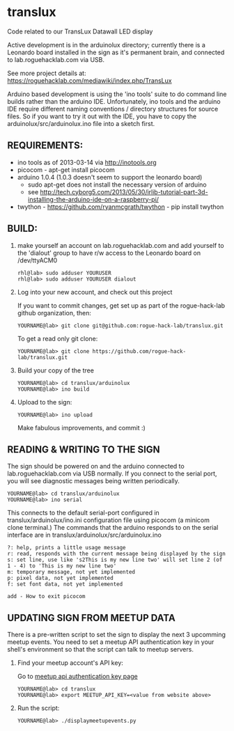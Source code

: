translux
========

Code related to our TransLux Datawall LED display

Active development is in the arduinolux directory; currently there is a
Leonardo board installed in the sign as it's permanent brain, and connected 
to lab.roguehacklab.com via USB.

See more project details at: https://roguehacklab.com/mediawiki/index.php/TransLux

Arduino based development is using the 'ino tools' suite to do command line 
builds rather than the arduino IDE. Unfortunately, ino tools and the arduino 
IDE require different naming conventions / directory structures for source 
files. So if you want to try it out with the IDE, you have to copy the 
arduinolux/src/arduinolux.ino file into a sketch first.

REQUIREMENTS:
-------------

- ino tools as of 2013-03-14 via http://inotools.org
- picocom - apt-get install picocom
- arduino 1.0.4 (1.0.3 doesn't seem to support the leonardo board) 
     - sudo apt-get does not install the necessary version of arduino
	 - see http://tech.cyborg5.com/2013/05/30/irlib-tutorial-part-3d-installing-the-arduino-ide-on-a-raspberry-pi/
- twython - https://github.com/ryanmcgrath/twython - pip install twython

BUILD:
------

1.  make yourself an account on lab.roguehacklab.com and add yourself to the 
    'dialout' group to have r/w access to the Leonardo board on /dev/ttyACM0
    
        rhl@lab> sudo adduser YOURUSER
        rhl@lab> sudo adduser YOURUSER dialout

2.  Log into your new account, and check out this project

    If you want to commit changes, get set up as part of the rogue-hack-lab
    github organization, then:
    
        YOURNAME@lab> git clone git@github.com:rogue-hack-lab/translux.git
    
    To get a read only git clone:
    
        YOURNAME@lab> git clone https://github.com/rogue-hack-lab/translux.git

3.  Build your copy of the tree
    
        YOURNAME@lab> cd translux/arduinolux
        YOURNAME@lab> ino build

4.  Upload to the sign:
    
        YOURNAME@lab> ino upload
    
    Make fabulous improvements, and commit :)

READING & WRITING TO THE SIGN
-----------------------------

The sign should be powered on and the arduino connected to lab.roguehacklab.com
via USB normally. If you connect to the serial port, you will see diagnostic messages
being written periodically.

    YOURNAME@lab> cd translux/arduinolux
    YOURNAME@lab> ino serial

This connects to the default serial-port configured in translux/arduinolux/ino.ini 
configuration file using picocom (a minicom clone terminal.) The commands that the 
arduino responds to on the serial interface are in translux/arduinolux/src/arduinolux.ino

    ?: help, prints a little usage message
    r: read, responds with the current message being displayed by the sign
    s: set line, use like 's2This is my new line two' will set line 2 (of 1 - 4) to 'This is my new line two'
    m: temporary message, not yet implemented
    p: pixel data, not yet implemented
    f: set font data, not yet implemented

	add - How to exit picocom
	
UPDATING SIGN FROM MEETUP DATA
------------------------------

There is a pre-written script to set the sign to display the next 3 upcomming meetup events.
You need to set a meetup API authentication key in your shell's environment so that the 
script can talk to meetup servers.

1.  Find your meetup account's API key:
    
    Go to [meetup api authentication key page](http://www.meetup.com/meetup_api/key/)

        YOURNAME@lab> cd translux
        YOURNAME@lab> export MEETUP_API_KEY=<value from website above>

2.  Run the script:
    
        YOURNAME@lab> ./displaymeetupevents.py

